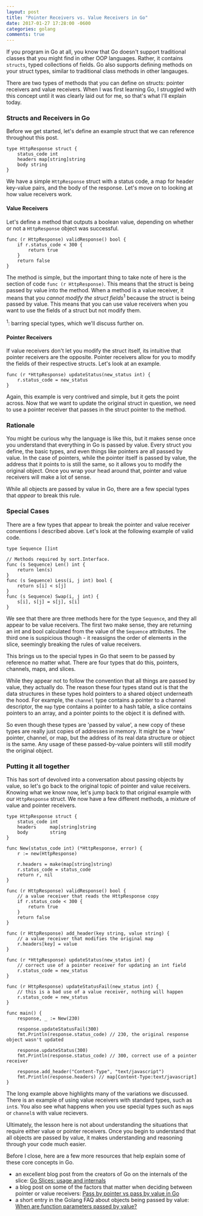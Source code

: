 ```yaml
---
layout: post
title: "Pointer Receivers vs. Value Receivers in Go"
date: 2017-01-27 17:28:00 -0600
categories: golang
comments: true
---
```


If you program in Go at all, you know that Go doesn't support traditional
classes that you might find in other OOP languages. Rather, it contains
`structs`, typed collections of fields. Go also supports defining methods on
your struct types, similar to traditional class methods in other langauges.

There are two types of methods that you can define on structs: pointer
receivers and value receivers. When I was first learning Go, I struggled
with this concept until it was clearly laid out for me, so that's what
I'll explain today.

### Structs and Receivers in Go

Before we get started, let's define an example struct that we can reference
throughout this post.

```
type HttpResponse struct {
    status_code int
    headers map[string]string
    body string
}
```

We have a simple `HttpResponse` struct with a status code, a map for header
key-value pairs, and the body of the response. Let's move on to looking at
how value receivers work.

#### Value Receivers

Let's define a method that outputs a boolean value, depending on whether or not
a `HttpResponse` object was successful.

```
func (r HttpResponse) validResponse() bool {
    if r.status_code < 300 {
        return true
    }
    return false
}
```

The method is simple, but the important thing to take note of here is the
section of code `func (r HttpResponse)`. This means that the struct is being
passed by value into the method. When a method is a value receiver, it means
that you *cannot modify the struct fields*<sup>1</sup> because the struct is being passed
by value. This means that you can use value receivers when you want to use the
fields of a struct but not modify them.

<sup>1</sup>: barring special types, which we'll discuss further on.

#### Pointer Receivers

If value receivers don't let you modify the struct itself, its intuitive that
pointer receivers are the opposite. Pointer receivers allow for you to modify
the fields of their respective structs. Let's look at an example.

```
func (r *HttpResponse) updateStatus(new_status int) {
    r.status_code = new_status
}
```

Again, this example is very contrived and simple, but it gets the point across.
Now that we want to update the original struct in question, we need to use
a pointer receiver that passes in the struct pointer to the method.

### Rationale

You might be curious why the language is like this, but it makes sense once you
understand that everything in Go is passed by value. Every struct you define,
the basic types, and even things like pointers are all passed by value. In the
case of pointers, while the pointer itself is passed by value, the address that
it points to is still the same, so it allows you to modify the original object.
Once you wrap your head around that, pointer and value receivers will make
a lot of sense.

While all objects are passed by value in Go, there are a few special types that
*appear* to break this rule.

### Special Cases

There are a few types that appear to break the pointer and value receiver
conventions I described above. Let's look at the following example of valid
code.

```
type Sequence []int

// Methods required by sort.Interface.
func (s Sequence) Len() int {
    return len(s)
}
func (s Sequence) Less(i, j int) bool {
    return s[i] < s[j]
}
func (s Sequence) Swap(i, j int) {
    s[i], s[j] = s[j], s[i]
}
```

We see that there are three methods here for the type `Sequence`, and they
all appear to be value receivers. The first two make sense, they are returning
an int and bool calculated from the value of the `Sequence` attributes. The
third one is suspicious though - it reassigns the order of elements in the
slice, seemingly breaking the rules of value receivers.

This brings us to the special types in Go that seem to be passed by reference
no matter what. There are four types that do this, pointers, channels, maps,
and slices.

While they appear not to follow the convention that all things are passed by
value, they actually do. The reason these four types stand out is that the
data structures in these types hold pointers to a shared object underneath
the hood. For example, the `channel` type contains a pointer to a channel
descriptor, the `map` type contains a pointer to a hash table, a slice contains
pointers to an array, and a pointer points to the object it is defined with.

So even though these types are 'passed by value', a new copy of these types are
really just copies of addresses in memory. It might be a 'new' pointer,
channel, or map, but the address of its real data structure or object is the
same. Any usage of these passed-by-value pointers will still modify the
original object.

### Putting it all together

This has sort of devolved into a conversation about passing objects by value,
so let's go back to the original topic of pointer and value receivers. Knowing
what we know now, let's jump back to that original example with our
`HttpResponse` struct. We now have a few different methods, a mixture of value
and pointer receivers.

```
type HttpResponse struct {
    status_code int
    headers     map[string]string
    body        string
}

func New(status_code int) (*HttpResponse, error) {
    r := new(HttpResponse)

    r.headers = make(map[string]string)
    r.status_code = status_code
    return r, nil
}

func (r HttpResponse) validResponse() bool {
    // a value receiver that reads the HttpResponse copy
    if r.status_code < 300 {
        return true
    }
    return false
}

func (r HttpResponse) add_header(key string, value string) {
    // a value receiver that modifies the original map
    r.headers[key] = value
}

func (r *HttpResponse) updateStatus(new_status int) {
    // correct use of a pointer receiver for updating an int field
    r.status_code = new_status
}

func (r HttpResponse) updateStatusFail(new_status int) {
    // this is a bad use of a value receiver, nothing will happen
    r.status_code = new_status
}

func main() {
    response, _ := New(230)

    response.updateStatusFail(300)
    fmt.Println(response.status_code) // 230, the original response object wasn't updated

    response.updateStatus(300)
    fmt.Println(response.status_code) // 300, correct use of a pointer receiver

    response.add_header("Content-Type", "text/javascript")
    fmt.Println(response.headers) // map[Content-Type:text/javascript]
}
```

The long example above highlights many of the variations we discussed. There is
an example of using value receivers with standard types, such as `int`s. You
also see what happens when you use special types such as `map`s or `channel`s
with value recievers.

Ultimately, the lesson here is not about understanding the situations that
require either value or pointer receivers. Once you begin to understand that
all objects are passed by value, it makes understanding and reasoning through
your code much easier.

Before I close, here are a few more resources that help explain some of these
core concepts in Go.

- an excellent blog post from the creators of Go on the internals of the
slice: [Go Slices: usage and internals][slices]
- a blog post on some of the factors that matter when deciding between pointer or
value receivers: [Pass by pointer vs pass by value in Go][factors]
- a short entry in the Golang FAQ about objects being passed by value: [When are
function parameters passed by value?][value]


[slices]: https://blog.golang.org/go-slices-usage-and-internals
[factors]: http://goinbigdata.com/golang-pass-by-pointer-vs-pass-by-value/
[value]: https://golang.org/doc/faq#pass_by_value
